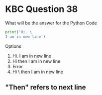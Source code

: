 # KBC Question 38

What will be the answer for the Python Code

```py
print('Hi. \
I am in new line')
```

Options

1. Hi. I am in new line
2. Hi then I am in new line
3. Error
4. Hi \ then I am in new line

## "Then" refers to next line
